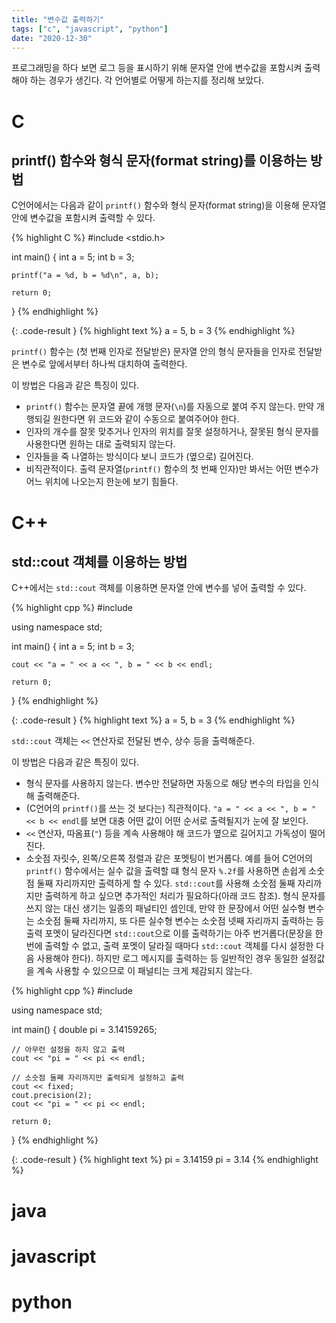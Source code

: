 ```yaml
---
title: "변수값 출력하기"
tags: ["c", "javascript", "python"]
date: "2020-12-30"
---
```


프로그래밍을 하다 보면 로그 등을 표시하기 위해 문자열 안에 변수값을 포함시켜 출력해야 하는 경우가 생긴다. 각 언어별로 어떻게 하는지를 정리해 보았다.

# C

## printf() 함수와 형식 문자(format string)를 이용하는 방법

C언어에서는 다음과 같이 `printf()` 함수와 형식 문자(format string)을 이용해 문자열 안에 변수값을 포함시켜 출력할 수 있다.

{% highlight C %}
#include <stdio.h>

int main() {
    int a = 5;
    int b = 3;

    printf("a = %d, b = %d\n", a, b);

    return 0;
}
{% endhighlight %}

{: .code-result }
{% highlight text %}
a = 5, b = 3
{% endhighlight %}

`printf()` 함수는 (첫 번째 인자로 전달받은) 문자열 안의 형식 문자들을 인자로 전달받은 변수로 앞에서부터 하나씩 대치하여 출력한다.

이 방법은 다음과 같은 특징이 있다.

- `printf()` 함수는 문자열 끝에 개행 문자(`\n`)를 자동으로 붙여 주지 않는다. 만약 개행되길 원한다면 위 코드와 같이 수동으로 붙여주어야 한다.
- 인자의 개수를 잘못 맞추거나 인자의 위치를 잘못 설정하거나, 잘못된 형식 문자를 사용한다면 원하는 대로 출력되지 않는다.
- 인자들을 죽 나열하는 방식이다 보니 코드가 (옆으로) 길어진다.
- 비직관적이다. 출력 문자열(`printf()` 함수의 첫 번째 인자)만 봐서는 어떤 변수가 어느 위치에 나오는지 한눈에 보기 힘들다.

# C++

## std::cout 객체를 이용하는 방법

C++에서는 `std::cout` 객체를 이용하면 문자열 안에 변수를 넣어 출력할 수 있다.

{% highlight cpp %}
#include <iostream>

using namespace std;

int main() {
    int a = 5;
    int b = 3;

    cout << "a = " << a << ", b = " << b << endl;

    return 0;
}
{% endhighlight %}

{: .code-result }
{% highlight text %}
a = 5, b = 3
{% endhighlight %}

`std::cout` 객체는 `<<` 연산자로 전달된 변수, 상수 등을 출력해준다.

이 방법은 다음과 같은 특징이 있다.

- 형식 문자를 사용하지 않는다. 변수만 전달하면 자동으로 해당 변수의 타입을 인식해 출력해준다.
- (C언어의 `printf()`를 쓰는 것 보다는) 직관적이다. `"a = " << a << ", b = " << b << endl`를 보면 대충 어떤 값이 어떤 순서로 출력될지가 눈에 잘 보인다.
- `<<` 연산자, 따옴표(`"`) 등을 계속 사용해야 해 코드가 옆으로 길어지고 가독성이 떨어진다.
- 소숫점 자릿수, 왼쪽/오른쪽 정렬과 같은 포멧팅이 번거롭다. 예를 들어 C언어의 `printf()` 함수에서는 실수 값을 출력할 떄 형식 문자 `%.2f`를 사용하면 손쉽게 소숫점 둘째 자리까지만 출력하게 할 수 있다. `std::cout`를 사용해 소숫점 둘째 자리까지만 출력하게 하고 싶으면 추가적인 처리가 필요하다(아래 코드 참조). 형식 문자를 쓰지 않는 대신 생기는 일종의 패널티인 셈인데, 만약 한 문장에서 어떤 실수형 변수는 소숫점 둘째 자리까지, 또 다른 실수형 변수는 소숫점 넷째 자리까지 출력하는 등 출력 포멧이 달라진다면 `std::cout`으로 이를 출력하기는 아주 번거롭다(문장을 한 번에 출력할 수 없고, 출력 포멧이 달라질 때마다 `std::cout` 객체를 다시 설정한 다음 사용해야 한다). 하지만 로그 메시지를 출력하는 등 일반적인 경우 동일한 설정값을 계속 사용할 수 있으므로 이 패널티는 크게 체감되지 않는다.

{% highlight cpp %}
#include <iostream>

using namespace std;

int main() {
    double pi = 3.14159265;

    // 아무런 설정을 하지 않고 출력
    cout << "pi = " << pi << endl;

    // 소숫점 둘째 자리까지만 출력되게 설정하고 출력
    cout << fixed;
    cout.precision(2);
    cout << "pi = " << pi << endl;

    return 0;
}
{% endhighlight %}

{: .code-result }
{% highlight text %}
pi = 3.14159
pi = 3.14
{% endhighlight %}

# java

# javascript

# python